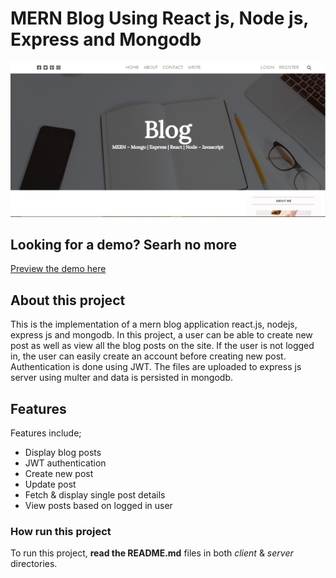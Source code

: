 # MERN Blog Using React js, Node js, Express and Mongodb

![Mern blog](./client/public/mern-blog.png)

## Looking for a demo? Searh no more

[Preview the demo here](https://supamernblog.techfortified.com)

## About this project

This is the implementation of a mern blog application react.js, nodejs, express js and mongodb. In this project, a user can be able to create new post as well as view all the blog posts on the site. If the user is not logged in, the user can easily create an account before creating new post. Authentication is done using JWT. The files are uploaded to express js server using multer and data is persisted in mongodb.

## Features 

Features include;

* Display blog posts
* JWT authentication 
* Create new post
* Update post
* Fetch & display single post details
* View posts based on logged in user

### How run this project

To run this project, **read the README.md** files in both *client* & *server* directories.

